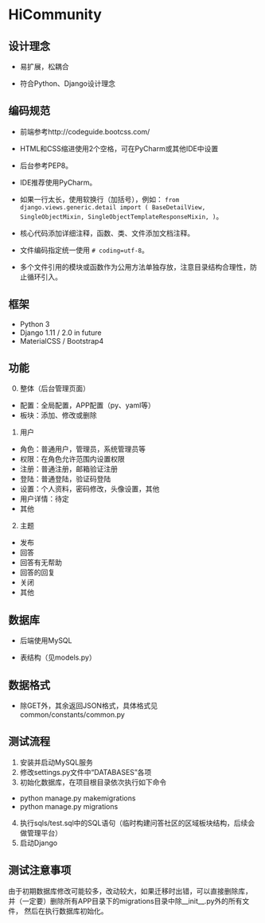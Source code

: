 # HiCommunity

## 设计理念
* 易扩展，松耦合

* 符合Python、Django设计理念

## 编码规范
* 前端参考http://codeguide.bootcss.com/
* HTML和CSS缩进使用2个空格，可在PyCharm或其他IDE中设置


* 后台参考PEP8。
* IDE推荐使用PyCharm。
* 如果一行太长，使用软换行（加括号），例如：
`from django.views.generic.detail import (
    BaseDetailView, SingleObjectMixin, SingleObjectTemplateResponseMixin,
)`。
* 核心代码添加详细注释，函数、类、文件添加文档注释。
* 文件编码指定统一使用 `# coding=utf-8`。
* 多个文件引用的模块或函数作为公用方法单独存放，注意目录结构合理性，防止循环引入。

## 框架
* Python 3
* Django 1.11 / 2.0 in future
* MaterialCSS / Bootstrap4

## 功能
0. 整体（后台管理页面）
* 配置：全局配置，APP配置（py、yaml等）
* 板块：添加、修改或删除

1. 用户
* 角色：普通用户，管理员，系统管理员等
* 权限：在角色允许范围内设置权限
* 注册：普通注册，邮箱验证注册
* 登陆：普通登陆，验证码登陆
* 设置：个人资料，密码修改，头像设置，其他
* 用户详情：待定
* 其他

2. 主题
* 发布
* 回答
* 回答有无帮助
* 回答的回复
* 关闭
* 其他

## 数据库
* 后端使用MySQL

* 表结构（见models.py）

## 数据格式
* 除GET外，其余返回JSON格式，具体格式见common/constants/common.py

## 测试流程
1. 安装并启动MySQL服务
2. 修改settings.py文件中“DATABASES”各项
3. 初始化数据库，在项目根目录依次执行如下命令
* python manage.py makemigrations
* python manage.py migrations
4. 执行sqls/test.sql中的SQL语句（临时构建问答社区的区域板块结构，后续会做管理平台）
5. 启动Django

## 测试注意事项
由于初期数据库修改可能较多，改动较大，如果迁移时出错，可以直接删除库，
并（一定要）删除所有APP目录下的migrations目录中除__init__.py外的所有文件，
然后在执行数据库初始化。
